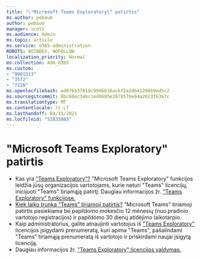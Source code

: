 ```yaml
---
title: "\"Microsoft Teams Exploratory\" patirtis"
ms.author: pebaum
author: pebaum
manager: scotv
ms.audience: Admin
ms.topic: article
ms.service: o365-administration
ROBOTS: NOINDEX, NOFOLLOW
localization_priority: Normal
ms.collection: Adm_O365
ms.custom:
- "9001513"
- "3572"
- "7228"
ms.openlocfilehash: ed076b37010c9946838acbf2a2d641200b9ed5c2
ms.sourcegitcommit: 8bc60ec34bc1e40685e3976576e04a2623f63a7c
ms.translationtype: MT
ms.contentlocale: lt-LT
ms.lasthandoff: 04/15/2021
ms.locfileid: "51833803"
---
```

# <a name="microsoft-teams-exploratory-experience"></a>"Microsoft Teams Exploratory" patirtis

- Kas yra ["Teams Exploratory"?](https://docs.microsoft.com/microsoftteams/teams-exploratory) "Microsoft Teams Exploratory" funkcijos leidžia jūsų organizacijos vartotojams, kurie neturi "Teams" licencijų, inicijuoti "Teams" tiriamąją patirtį. Daugiau informacijos žr. ["Teams Exploratory" funkcijose.](https://docs.microsoft.com/microsoftteams/teams-exploratory#whats-in-the-teams-exploratory-experience)
- [Kiek laiko trunka "Teams" tiriamoji patirtis?](https://docs.microsoft.com/microsoftteams/teams-exploratory#how-long-does-the-teams-exploratory-experience-last) "Microsoft Teams" tiriamoji patirtis pasiekiama be papildomo mokesčio 12 mėnesių (nuo pradinio vartotojo registracijos) ir papildomo 30 dienų atidėjimo laikotarpio.
- Kaip administratorius, galite atnaujinti vartotojus iš ["Teams Exploratory"](https://docs.microsoft.com/microsoftteams/teams-exploratory#upgrade-users-from-the-teams-exploratory-license) licencijos įsigydami prenumeratą, kuri apima "Teams", pašalindami "Teams" tiriamąją prenumeratą iš vartotojo ir priskirdami naujai įsigytą licenciją.
- Daugiau informacijos žr. ["Teams Exploratory" licencijos valdymas.](https://docs.microsoft.com/microsoftteams/teams-exploratory)

